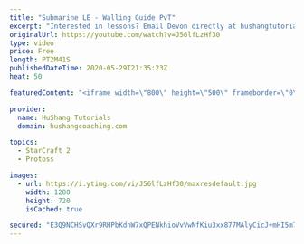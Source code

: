 ```yaml
---
title: "Submarine LE - Walling Guide PvT"
excerpt: "Interested in lessons? Email Devon directly at hushangtutorials@outlook.com ------------------------------------------------------------------------------------------------------- Want to support HuShang Tutorials directly? Patreon is a website where you can contribute a monthly donation that will help"
originalUrl: https://youtube.com/watch?v=J56lfLzHf30
type: video
price: Free
length: PT2M41S
publishedDateTime: 2020-05-29T21:35:23Z
heat: 50

featuredContent: "<iframe width=\"800\" height=\"500\" frameborder=\"0\" src=\"https://www.youtube.com/embed/J56lfLzHf30\" allow=\"accelerometer; autoplay; encrypted-media; gyroscope; picture-in-picture\" allowfullscreen></iframe>"

provider:
  name: HuShang Tutorials
  domain: hushangcoaching.com

topics:
  - StarCraft 2
  - Protoss

images:
  - url: https://i.ytimg.com/vi/J56lfLzHf30/maxresdefault.jpg
    width: 1280
    height: 720
    isCached: true

secured: "E3Q9NCHSvQXr9RHPbKdnW7xQPENkhioVvVwNfKiu3xx877MAlyCicJ+mHI5m7R6pmXp2RObTLd+nvRrTsXKmxL7kLPantr7OxhXmcV/R9dbga5I4pcTfpGYq/WMK96HSvPJ4wDKKKWee37CMr/xIqBDnAlofOAPwhXGTBAIFr7/OCrC0nKPWX0vDW4WMLSk4NJiEceSfLTurews1AXeJ94qGAvTwYX8gZLwfiCyLZwDIfhgcgj4/URnv6O4/URyzF43kI7xdA0EaIV6H0JUhmzgn83riknWjlOb079ryssnmivTKViuabnvSOkkzj0MTF3SzKGm/6dzKGzdb6fzzcSeT3Pwn33yOqKMdt8YgAbA7hh0LODWc2ZWAnwU6sxRz7YR9LGduGgm/Gy2vJ2ayZ83W+stOq+t+Hn04hH45TCc=;Y1DqKknMQOAVB8UKHhrpIA=="
---
```


